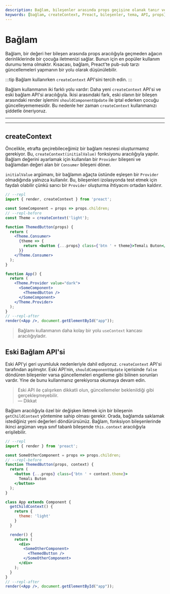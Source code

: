 ```yaml
---
description: Bağlam, bileşenler arasında props geçişine olanak tanır ve temaların yönetilmesine yardımcı olur. Bu belge, yeni ve eski API'leri kapsamlı bir şekilde açıklar.
keywords: [bağlam, createContext, Preact, bileşenler, tema, API, props]
---
```


# Bağlam

Bağlam, bir değeri her bileşen arasında props aracılığıyla geçmeden ağacın derinliklerinde bir çocuğa iletmenizi sağlar. Bunun için en popüler kullanım durumu tema olmaktır. Kısacası, bağlam, Preact'te pub-sub tarzı güncellemeleri yapmanın bir yolu olarak düşünülebilir.

:::tip
Bağlam kullanırken `createContext` API'sini tercih edin.
:::

Bağlam kullanmanın iki farklı yolu vardır: Daha yeni `createContext` API'si ve eski bağlam API'si aracılığıyla. İkisi arasındaki fark, eski olanın bir bileşen arasındaki render işlemini `shouldComponentUpdate` ile iptal ederken çocuğu güncelleyememesidir. Bu nedenle her zaman `createContext` kullanmanızı şiddetle öneriyoruz.

---



---

## createContext

Öncelikle, etrafta geçirebileceğimiz bir bağlam nesnesi oluşturmamız gerekiyor. Bu, `createContext(initialValue)` fonksiyonu aracılığıyla yapılır. Bağlam değerini ayarlamak için kullanılan bir `Provider` bileşeni ve bağlamdan değeri alan bir `Consumer` bileşeni döner.

`initialValue` argümanı, bir bağlamın ağaçta üstünde eşleşen bir `Provider` olmadığında yalnızca kullanılır. Bu, bileşenleri izolasyonda test etmek için faydalı olabilir çünkü sarıcı bir `Provider` oluşturma ihtiyacını ortadan kaldırır.

```jsx
// --repl
import { render, createContext } from 'preact';

const SomeComponent = props => props.children;
// --repl-before
const Theme = createContext('light');

function ThemedButton(props) {
  return (
    <Theme.Consumer>
      {theme => {
        return <button {...props} class={'btn ' + theme}>Temalı Buton</button>;
      }}
    </Theme.Consumer>
  );
}

function App() {
  return (
    <Theme.Provider value="dark">
      <SomeComponent>
        <ThemedButton />
      </SomeComponent>
    </Theme.Provider>
  );
}
// --repl-after
render(<App />, document.getElementById("app"));
```

> Bağlamı kullanmanın daha kolay bir yolu `useContext` kancası aracılığıyladır.

## Eski Bağlam API'si

Eski API'yi geri uyumluluk nedenleriyle dahil ediyoruz. `createContext` API'si tarafından aşılmıştır. Eski API'nin, `shouldComponentUpdate` içerisinde `false` döndüren bileşenler varsa güncellemeleri engelleme gibi bilinen sorunları vardır. Yine de bunu kullanmanız gerekiyorsa okumaya devam edin.

> Eski API ile çalışırken dikkatli olun, güncellemeler beklenildiği gibi gerçekleşmeyebilir.  
> — Dikkat

Bağlam aracılığıyla özel bir değişken iletmek için bir bileşenin `getChildContext` yöntemine sahip olması gerekir. Orada, bağlamda saklamak istediğiniz yeni değerleri döndürürsünüz. Bağlam, fonksiyon bileşenlerinde ikinci argüman veya sınıf tabanlı bileşende `this.context` aracılığıyla erişilebilir.

```jsx
// --repl
import { render } from 'preact';

const SomeOtherComponent = props => props.children;
// --repl-before
function ThemedButton(props, context) {
  return (
    <button {...props} class={'btn ' + context.theme}>
      Temalı Buton
    </button>
  );
}

class App extends Component {
  getChildContext() {
    return {
      theme: 'light'
    }
  }

  render() {
    return (
      <div>
        <SomeOtherComponent>
          <ThemedButton />
        </SomeOtherComponent>
      </div>
    );
  }
}
// --repl-after
render(<App />, document.getElementById("app"));
```